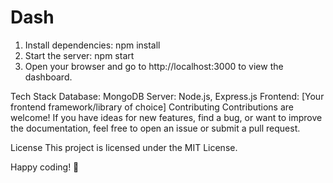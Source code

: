 # Dash
1. Install dependencies:
  npm install
2. Start the server:
   npm start
3. Open your browser and go to http://localhost:3000 to view the dashboard.

Tech Stack
Database: MongoDB
Server: Node.js, Express.js
Frontend: [Your frontend framework/library of choice]
Contributing
Contributions are welcome! If you have ideas for new features, find a bug, or want to improve the documentation, feel free to open an issue or submit a pull request.

License
This project is licensed under the MIT License.

Happy coding! 🚀
